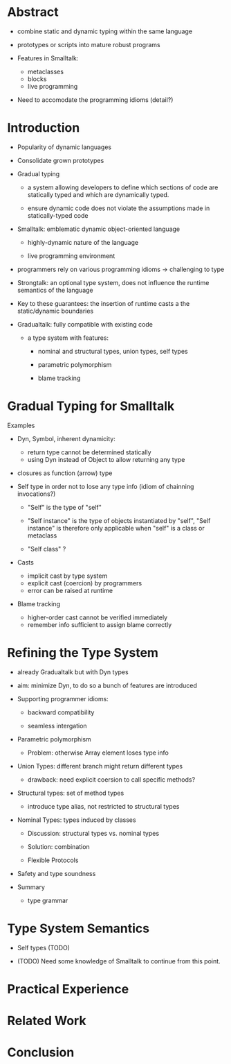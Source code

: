 # Abstract

- combine static and dynamic typing within the same language
- prototypes or scripts into mature robust programs

- Features in Smalltalk:

    - metaclasses
    - blocks
    - live programming

- Need to accomodate the programming idioms (detail?)

# Introduction

- Popularity of dynamic languages

- Consolidate grown prototypes

- Gradual typing

    - a system allowing developers to define which sections of code are statically typed
      and which are dynamically typed.

    - ensure dynamic code does not violate the assumptions made in statically-typed code

- Smalltalk: emblematic dynamic object-oriented language

    - highly-dynamic nature of the language

    - live programming environment

- programmers rely on various programming idioms -> challenging to type

- Strongtalk: an optional type system, does not influence the runtime semantics of the language

- Key to these guarantees: the insertion of runtime casts a the static/dynamic boundaries

- Gradualtalk: fully compatible with existing code

    - a type system with features:

        - nominal and structural types, union types, self types

        - parametric polymorphism

        - blame tracking

# Gradual Typing for Smalltalk

Examples

- Dyn, Symbol, inherent dynamicity:

    - return type cannot be determined statically
    - using Dyn instead of Object to allow returning any type

- closures as function (arrow) type

- Self type in order not to lose any type info (idiom of chainning invocations?)

    - "Self" is the type of "self"

    - "Self instance" is the type of objects instantiated by "self",
      "Self instance" is therefore only applicable when "self" is a class or metaclass

    - "Self class" ?

- Casts

    - implicit cast by type system
    - explicit cast (coercion) by programmers
    - error can be raised at runtime

- Blame tracking

    - higher-order cast cannot be verified immediately
    - remember info sufficient to assign blame correctly

# Refining the Type System

- already Gradualtalk but with Dyn types

- aim: minimize Dyn, to do so a bunch of features are introduced

- Supporting programmer idioms:

    - backward compatibility

    - seamless intergation

- Parametric polymorphism

    - Problem: otherwise Array element loses type info

- Union Types: different branch might return different types

    - drawback: need explicit coersion to call specific methods?

- Structural types: set of method types

    - introduce type alias, not restricted to structural types

- Nominal Types: types induced by classes

    - Discussion: structural types vs. nominal types

    - Solution: combination

    - Flexible Protocols

- Safety and type soundness

- Summary

    - type grammar

# Type System Semantics

- Self types (TODO)

- (TODO) Need some knowledge of Smalltalk to continue from this point.

# Practical Experience

# Related Work

# Conclusion
